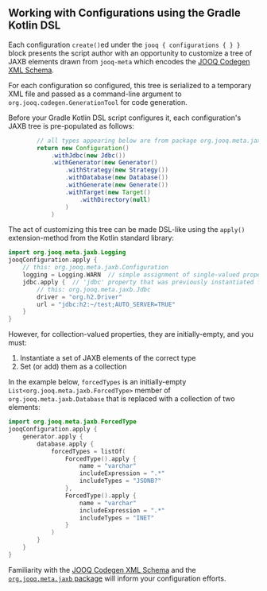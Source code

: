 ## Working with Configurations using the Gradle Kotlin DSL

Each configuration `create()`ed under the `jooq { configurations { } }` block presents the script author with an opportunity to customize a tree of JAXB elements drawn
from `jooq-meta` which encodes the [JOOQ Codegen XML Schema](https://www.jooq.org/xsd/jooq-codegen-3.19.0.xsd).

For each configuration so configured, this tree is serialized to a temporary XML file and passed as a command-line argument to `org.jooq.codegen.GenerationTool` for code
generation.

Before your Gradle Kotlin DSL script configures it, each configuration's JAXB tree is pre-populated as follows:

```groovy
        // all types appearing below are from package org.jooq.meta.jaxb
        return new Configuration()
            .withJdbc(new Jdbc())
            .withGenerator(new Generator()
                .withStrategy(new Strategy())
                .withDatabase(new Database())
                .withGenerate(new Generate())
                .withTarget(new Target()
                    .withDirectory(null)
                )
            )
```

The act of customizing this tree can be made DSL-like using the `apply()` extension-method from the Kotlin standard library:

```kotlin
import org.jooq.meta.jaxb.Logging
jooqConfiguration.apply {
    // this: org.jooq.meta.jaxb.Configuration
    logging = Logging.WARN  // simple assignment of single-valued property
    jdbc.apply {  // 'jdbc' property that was previously instantiated for you
        // this: org.jooq.meta.jaxb.Jdbc
        driver = "org.h2.Driver"
        url = "jdbc:h2:~/test;AUTO_SERVER=TRUE"
    }
}
```

However, for collection-valued properties, they are initially-empty, and you must:

1. Instantiate a set of JAXB elements of the correct type
2. Set (or add) them as a collection

In the example below, `forcedTypes` is an initially-empty `List<org.jooq.meta.jaxb.ForcedType>` member of `org.jooq.meta.jaxb.Database` that
is replaced with a collection of two elements:

```kotlin
import org.jooq.meta.jaxb.ForcedType
jooqConfiguration.apply {
    generator.apply {
        database.apply {
            forcedTypes = listOf(
                ForcedType().apply {
                    name = "varchar"
                    includeExpression = ".*"
                    includeTypes = "JSONB?"
                },
                ForcedType().apply {
                    name = "varchar"
                    includeExpression = ".*"
                    includeTypes = "INET"
                }
            )
        }
    }
}
```

Familiarity with the [JOOQ Codegen XML Schema](https://www.jooq.org/xsd/jooq-codegen-3.19.8.xsd) and
the [`org.jooq.meta.jaxb` package](https://github.com/jOOQ/jOOQ/tree/version-3.19.15/jOOQ-meta/src/main/java/org/jooq/meta/jaxb)
will inform your configuration efforts.
